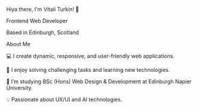 Hiya there, I'm Vitali Turkin! 👋

Frontend Web Developer

Based in Edinburgh, Scotland
  
About Me

💻 I create dynamic, responsive, and user-friendly web applications. 

🚀 I enjoy solving challenging tasks and learning new technologies.

🌱 I’m studying BSc (Hons) Web Design & Development at Edinburgh Napier University.

💡 Passionate about UX/UI and AI technologies.
